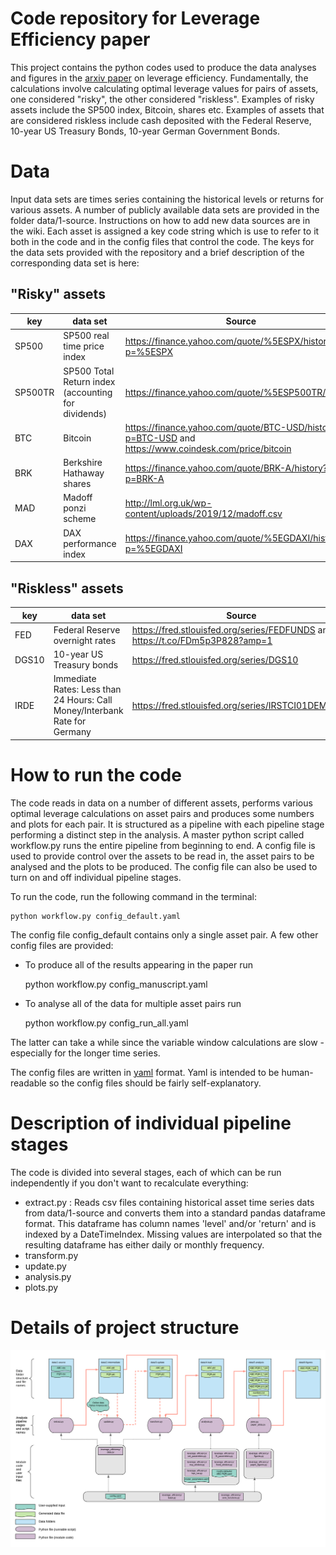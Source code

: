 # Code repository for Leverage Efficiency paper

This project contains the python codes used to produce the data analyses and
figures in the [arxiv paper](https://arxiv.org/abs/1101.4548) on leverage efficiency. Fundamentally, the calculations involve calculating optimal leverage values for pairs of
assets, one considered "risky", the other considered "riskless".
Examples of risky assets include the SP500 index, Bitcoin, shares etc.
Examples of assets that are considered riskless include cash deposited with the
Federal Reserve, 10-year US Treasury Bonds, 10-year German Government Bonds.

# Data

Input data sets are times series containing the historical levels or returns for
various assets.
A number of publicly available data sets are provided in the folder data/1-source.
Instructions on how to add new data sources are in the wiki.
Each asset is assigned a key code string which is use to refer to it both in
the code and in the config files that control the code.
The keys for the data sets provided with the repository and a brief description
of the corresponding data set is here:

## "Risky" assets

key | data set | Source
--- | --- | ---
SP500 | SP500 real time price index | https://finance.yahoo.com/quote/%5ESPX/history?p=%5ESPX
SP500TR | SP500 Total Return index (accounting for dividends) | https://finance.yahoo.com/quote/%5ESP500TR/history/
BTC | Bitcoin | https://finance.yahoo.com/quote/BTC-USD/history?p=BTC-USD and https://www.coindesk.com/price/bitcoin
BRK | Berkshire Hathaway shares | https://finance.yahoo.com/quote/BRK-A/history?p=BRK-A
MAD | Madoff ponzi scheme | http://lml.org.uk/wp-content/uploads/2019/12/madoff.csv
DAX | DAX performance index | https://finance.yahoo.com/quote/%5EGDAXI/history?p=%5EGDAXI

## "Riskless" assets
key | data set | Source
--- | --- | ---
FED | Federal Reserve overnight rates | https://fred.stlouisfed.org/series/FEDFUNDS and https://t.co/FDm5p3P828?amp=1
DGS10 | 10-year US Treasury bonds | https://fred.stlouisfed.org/series/DGS10
IRDE | Immediate Rates: Less than 24 Hours: Call Money/Interbank Rate for Germany | https://fred.stlouisfed.org/series/IRSTCI01DEM156N

# How to run the code

The code reads in data on a number of different assets, performs various optimal
leverage calculations on asset pairs and produces some numbers and plots for
each pair. It is structured as a pipeline with each pipeline stage performing
a distinct step in the analysis. A master python script called workflow.py runs
the entire pipeline from beginning to end. A config file is used to provide control over
the assets to be read in, the asset pairs to be analysed and the plots to be
produced. The config file can also be used to turn on and off individual
pipeline stages.

To run the code, run the following command in the terminal:

    python workflow.py config_default.yaml

The config file config_default contains only a single asset pair. A few other
config files are provided:

* To produce all of the results appearing in the paper run

    python workflow.py config_manuscript.yaml

* To analyse all of the data for multiple asset pairs run

    python workflow.py config_run_all.yaml

The latter can take a while since the variable window calculations are
slow - especially for the longer time series.

The config files are written in [yaml](https://kapeli.com/cheat_sheets/YAML.docset/Contents/Resources/Documents/index) format. Yaml is intended to be human-readable so
the config files should be fairly self-explanatory.

# Description of individual pipeline stages

The code is divided into several stages, each of which can be run independently
if you don't want to recalculate everything:

* extract.py : Reads csv files containing historical asset time series dats from data/1-source and converts them into a standard pandas dataframe format. This dataframe has
column names 'level' and/or 'return' and is indexed by a DateTimeIndex. Missing values are interpolated so that the resulting dataframe has either daily or monthly frequency.
* transform.py
* update.py
* analysis.py
* plots.py

# Details of project structure

![Structure of the code](/docs/project_structure.png)
